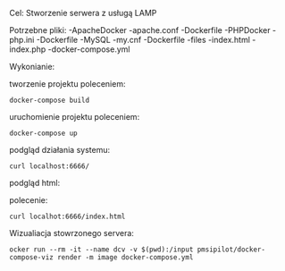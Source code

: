 Cel: Stworzenie serwera z usługą LAMP

Potrzebne pliki:
-ApacheDocker
    -apache.conf
    -Dockerfile
-PHPDocker
    -php.ini
    -Dockerfile
-MySQL
    -my.cnf
    -Dockerfile
-files
    -index.html
    -index.php
-docker-compose.yml

Wykonianie:

tworzenie projektu poleceniem:
```
docker-compose build
```
uruchomienie projektu poleceniem: 
```
docker-compose up
```
podgląd działania systemu:
```
curl localhost:6666/ 
```
podgląd html:

polecenie:
```
curl localhot:6666/index.html
 ```
Wizualiacja stowrzonego servera:
 ```
ocker run --rm -it --name dcv -v $(pwd):/input pmsipilot/docker-compose-viz render -m image docker-compose.yml
 ```
